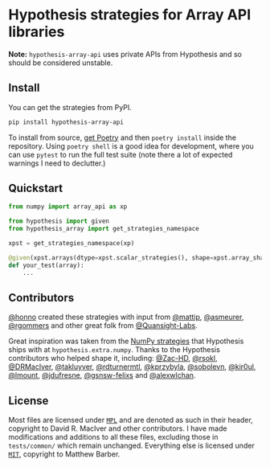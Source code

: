 # Hypothesis strategies for Array API libraries

**Note:** `hypothesis-array-api` uses private APIs from Hypothesis
and so should be considered unstable.

## Install

You can get the strategies from PyPI.

```bash
pip install hypothesis-array-api
```

To install from source,
[get Poetry](https://python-poetry.org/docs/#installation)
and then `poetry install` inside the repository.
Using `poetry shell` is a good idea for development,
where you can use `pytest` to run the full test suite
(note there a lot of expected warnings I need to declutter.)

## Quickstart

```python
from numpy import array_api as xp

from hypothesis import given
from hypothesis_array import get_strategies_namespace

xpst = get_strategies_namespace(xp)

@given(xpst.arrays(dtype=xpst.scalar_strategies(), shape=xpst.array_shapes()))
def your_test(array):
    ...
```

## Contributors

[@honno](https://github.com/honno/) created these strategies
with input from
[@mattip](https://github.com/mattip),
[@asmeurer](https://github.com/asmeurer),
[@rgommers](https://github.com/rgommers)
and other great folk from
[@Quansight-Labs](https://github.com/Quansight-Labs).

Great inspiration was taken from the
[NumPy strategies](https://hypothesis.readthedocs.io/en/latest/numpy.html#numpy)
that Hypothesis ships with at `hypothesis.extra.numpy`.
Thanks to the Hypothesis contributors who helped shape it, including:
[@Zac-HD](https://github.com/Zac-HD),
[@rsokl](https://github.com/rsokl),
[@DRMacIver](https://github.com/DRMacIver),
[@takluyver](https://github.com/takluyver),
[@rdturnermtl](https://github.com/rdturnermtl),
[@kprzybyla](https://github.com/kprzybyla),
[@sobolevn](https://github.com/sobolevn),
[@kir0ul](https://github.com/kir0ul),
[@lmount](https://github.com/lmount),
[@jdufresne](https://github.com/jdufresne),
[@gsnsw-felixs](https://github.com/gsnsw-felixs) and
[@alexwlchan](https://github.com/alexwlchan).


## License

Most files are licensed under [`MPL`](./MPL.txt)
and are denoted as such in their header,
copyright to David R. MacIver and other contributors.
I have made modifications and additions to all these files,
excluding those in `tests/common/` which remain unchanged.
Everything else is licensed under [`MIT`](./MIT.txt),
copyright to Matthew Barber.
